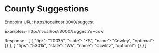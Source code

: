 # County Suggestions
Endpoint URL: http://localhost:3000/suggest

Examples:-
http://localhost:3000/suggest?q=cowl

Response:-
[
    {
        "fips": "20035",
        "state": "KS",
        "name": "Cowley",
        "optional": {}
    },
    {
        "fips": "53015",
        "state": "WA",
        "name": "Cowlitz",
        "optional": {}
    }
]
